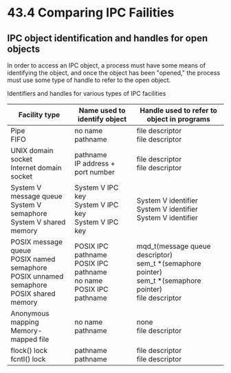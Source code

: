 # 43.4 Comparing IPC Failities

## IPC object identification and handles for open objects
In order to access an IPC object, a process must have some means of identifying
the object, and once the object has been "opened," the process must use some
type of handle to refer to the open object.

Identifiers and handles for various types of IPC facilities

| **Facility type** | **Name used to identify object** | **Handle used to refer to object in programs** |
| --- | --- | --- |
| Pipe<br />FIFO | no name<br />pathname | file descriptor<br/>file descriptor |
| UNIX domain socket<br />Internet domain socket | pathname<br />IP address + port number | file descriptor<br />file descriptor|
|System V message queue<br />System V semaphore<br />System V shared memory | System V IPC key<br />System V IPC key<br />System V IPC key| System V identifier <br />System V identifier <br />System V identifier|
|POSIX message queue<br />POSIX named semaphore<br />POSIX unnamed semaphore<br />POSIX shared memory | POSIX IPC pathname<br />POSIX IPC pathname<br />no name<br />POSIX IPC pathname | mqd\_t(message queue descriptor) <br />sem\_t \*(semaphore pointer)<br />sem\_t \*(semaphore pointer)<br />file descriptor|
| Anonymous mapping<br>Memory-mapped file | no name<br>pathname | none<br>file descriptor |
| flock() lock<br>fcntl() lock| pathname<br>pathname | file descriptor<br>file descriptor |
